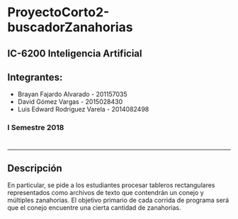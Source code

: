 <h1>ProyectoCorto2-buscadorZanahorias</h1>
<h2>IC-6200 Inteligencia Artificial</h2>
<h2>Integrantes:</h2>
<ul>
<li>Brayan Fajardo Alvarado - 201157035</li>
<li>David Gómez Vargas - 2015028430</li>
<li>Luis Edward Rodríguez Varela - 2014082498</li>
</ul>


<h3>I Semestre 2018</h3>
<h1></h1>

---
<h2>Descripción</h2>

<p>En particular, se pide a los estudiantes procesar tableros rectangulares representados como archivos 
	de texto que contendrán un conejo y múltiples zanahorias. El objetivo primario de cada
corrida de programa será que el conejo encuentre una cierta cantidad de zanahorias.</p>
